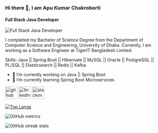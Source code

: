 ### Hi there 👋, I am Apu Kumar Chakroborti
#### Full Stack Java Developer
![Full Stack Java Developer](https://media.licdn.com/dms/image/D5616AQF2OH9qLx6EeQ/profile-displaybackgroundimage-shrink_350_1400/0/1665839906059?e=1677110400&v=beta&t=VLFjXIKiRP66yeqhETR6Pi1c00anJkg0N7ajMX_QUyg)

I completed my Bachelor of Science Degree from the Department of Computer Science and Engineering, University of Dhaka. Currently, I am working as a Software Engineer at TigerIT Bangladesh Limited.

Skills: Java || Spring Boot || Hibernate || MySQL || Oracle || PostgreSQL || PL/SQL || Elasticsearch || Redis || Kafka

- 🔭 I’m currently working on Java || Spring Boot 
- 🌱 I’m currently learning Spring Boot Microservices 


[<img src='https://cdn.jsdelivr.net/npm/simple-icons@3.0.1/icons/github.svg' alt='github' height='40'>](https://github.com/apuchakroborti)  [<img src='https://cdn.jsdelivr.net/npm/simple-icons@3.0.1/icons/linkedin.svg' alt='linkedin' height='40'>](https://www.linkedin.com/in/apu-kumar-chakroborti-771312116/)  [<img src='https://cdn.jsdelivr.net/npm/simple-icons@3.0.1/icons/stackoverflow.svg' alt='stackoverflow' height='40'>](https://stackoverflow.com/users/https://stackoverflow.com/users/5939390/chakroborti-apu)  

[![Top Langs](https://github-readme-stats.vercel.app/api/top-langs/?username=apuchakroborti)](https://github.com/anuraghazra/github-readme-stats)

![GitHub metrics](https://metrics.lecoq.io/apuchakroborti)  

![GitHub streak stats](https://streak-stats.demolab.com/?user=apuchakroborti)  

